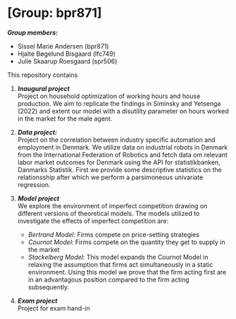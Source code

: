 # \[Group: bpr871\]

***Group members:***
- Sissel Marie Andersen (bpr871)
- Hjalte Bøgelund Bisgaard (lfc749)
- Julie Skaarup Roesgaard (spr506)

This repository contains  
1. ***Inaugural project*** \
Project on household optimization of working hours and house production. We aim to replicate the findings in Siminsky and Yetsenga (2022) and extent our model with a disutility parameter on hours worked in the market for the male agent.
2. ***Data project:*** \
Project on the correlation between industry specific automation and employment in Denmark. We utilize data on industrial robots in Denmark from the International Federation of Robotics and fetch data om relevant labor market outcomes for Denmark using the API for statistikbanken, Danmarks Statistik. First we provide some descriptive statistics on the relationsship after which we perform a parsimoneous univariate regression.
3. ***Model project*** \
We explore the environment of imperfect competition drawing on different versions of theoretical models. The models utilized to investigate the effects of imperfect competition are: 
    - *Bertrand Model:*    Firms compete on price-setting strategies 
    - *Cournot Model:*     Firms compete on the quantity they get to supply in the market
    - *Stackelberg Model:* This model expands the Cournot Model in relaxing the assumption that firms act simultaneously in a static environment. Using this model we prove that the firm acting first are in an advantagous position compared to the firm acting subsequently. 

3. ***Exam project*** \
Project for exam hand-in